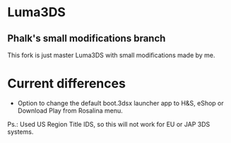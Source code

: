 # Luma3DS
Phalk's small modifications branch
---

This fork is just master Luma3DS with small modifications made by me.

# Current differences
* Option to change the default boot.3dsx launcher app to H&S, eShop or Download Play from Rosalina menu.

Ps.: Used US Region Title IDS, so this will not work for EU or JAP 3DS systems.
